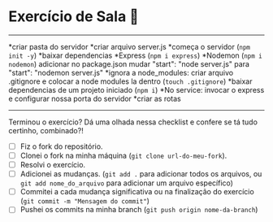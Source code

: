 # Exercício de Sala 🏫  

---
*criar pasta do servidor
*criar arquivo server.js
*começa o servidor (`npm init -y`)
*baixar dependencias 
        *Express (`npm i express`)
        *Nodemon (`npm i nodemon`)
            adicionar no package.json
                mudar "start": "node server.js"
                para "start": "nodemon server.js"
*ignora a node_modules: criar arquivo .gitignore e colocar a node modules la dentro  (`touch .gitignore`)
    *baixar dependencias de um projeto iniciado (`npm i`)
*No service: invocar o express e configurar nossa porta do servidor
*criar as rotas

---
Terminou o exercício? Dá uma olhada nessa checklist e confere se tá tudo certinho, combinado?!

- [ ] Fiz o fork do repositório.
- [ ] Clonei o fork na minha máquina (`git clone url-do-meu-fork`).
- [ ] Resolvi o exercício.
- [ ] Adicionei as mudanças. (`git add .` para adicionar todos os arquivos, ou `git add nome_do_arquivo` para adicionar um arquivo específico)
- [ ] Commitei a cada mudança significativa ou na finalização do exercício (`git commit -m "Mensagem do commit"`)
- [ ] Pushei os commits na minha branch (`git push origin nome-da-branch`)

